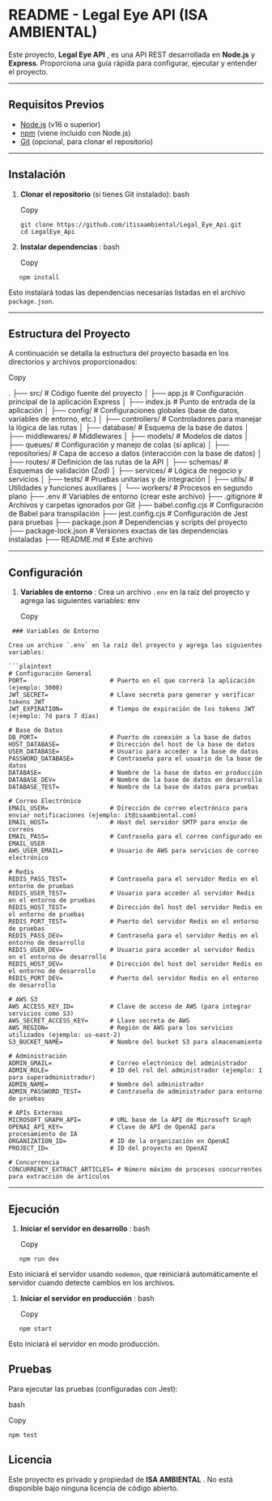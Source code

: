 # README - Legal Eye API (ISA AMBIENTAL)

Este proyecto,  **Legal Eye API** , es una API REST desarrollada en **Node.js** y **Express**. Proporciona una guía rápida para configurar, ejecutar y entender el proyecto.

---

## Requisitos Previos

* [Node.js](https://nodejs.org/) (v16 o superior)
* [npm](https://www.npmjs.com/) (viene incluido con Node.js)
* [Git](https://git-scm.com/) (opcional, para clonar el repositorio)

---

## Instalación

1. **Clonar el repositorio** (si tienes Git instalado):
   bash

   Copy

   ```
   git clone https://github.com/itisaambiental/Legal_Eye_Api.git
   cd LegalEye_Api
   ```
2. **Instalar dependencias** :
   bash

   Copy

```
   npm install
```

   Esto instalará todas las dependencias necesarias listadas en el archivo `package.json`.

---

## Estructura del Proyecto

A continuación se detalla la estructura del proyecto basada en los directorios y archivos proporcionados:

Copy

.
├── src/                   # Código fuente del proyecto
│   ├── app.js             # Configuración principal de la aplicación Express
│   ├── index.js           # Punto de entrada de la aplicación
│   ├── config/            # Configuraciones globales (base de datos, variables de entorno, etc.)
│   ├── controllers/       # Controladores para manejar la lógica de las rutas
│   ├── database/          # Esquema de la base de datos
│   ├── middlewares/       # Middlewares
│   ├── models/            # Modelos de datos
│   ├── queues/            # Configuración y manejo de colas (si aplica)
│   ├── repositories/      # Capa de acceso a datos (interacción con la base de datos)
│   ├── routes/            # Definición de las rutas de la API
│   ├── schemas/           # Esquemas de validación (Zod)
│   ├── services/          # Lógica de negocio y servicios
│   ├── tests/             # Pruebas unitarias y de integración
│   ├── utils/             # Utilidades y funciones auxiliares
│   └── workers/           # Procesos en segundo plano
├── .env                   # Variables de entorno (crear este archivo)
├── .gitignore             # Archivos y carpetas ignorados por Git
├── babel.config.cjs       # Configuración de Babel para transpilación
├── jest.config.cjs        # Configuración de Jest para pruebas
├── package.json           # Dependencias y scripts del proyecto
├── package-lock.json      # Versiones exactas de las dependencias instaladas
├── README.md              # Este archivo

---

## Configuración

1. **Variables de entorno** :
   Crea un archivo `.env` en la raíz del proyecto y agrega las siguientes variables:
   env

   Copy

```
 ### Variables de Entorno

Crea un archivo `.env` en la raíz del proyecto y agrega las siguientes variables:

```plaintext
# Configuración General
PORT=                       # Puerto en el que correrá la aplicación (ejemplo: 3000)
JWT_SECRET=                 # Llave secreta para generar y verificar tokens JWT
JWT_EXPIRATION=             # Tiempo de expiración de los tokens JWT (ejemplo: 7d para 7 días)

# Base de Datos
DB_PORT=                    # Puerto de conexión a la base de datos
HOST_DATABASE=              # Dirección del host de la base de datos
USER_DATABASE=              # Usuario para acceder a la base de datos
PASSWORD_DATABASE=          # Contraseña para el usuario de la base de datos
DATABASE=                   # Nombre de la base de datos en producción
DATABASE_DEV=               # Nombre de la base de datos en desarrollo
DATABASE_TEST=              # Nombre de la base de datos para pruebas

# Correo Electrónico
EMAIL_USER=                 # Dirección de correo electrónico para enviar notificaciones (ejemplo: it@isaambiental.com)
EMAIL_HOST=                 # Host del servidor SMTP para envío de correos
EMAIL_PASS=                 # Contraseña para el correo configurado en EMAIL_USER
AWS_USER_EMAIL=             # Usuario de AWS para servicios de correo electrónico

# Redis
REDIS_PASS_TEST=            # Contraseña para el servidor Redis en el entorno de pruebas
REDIS_USER_TEST=            # Usuario para acceder al servidor Redis en el entorno de pruebas
REDIS_HOST_TEST=            # Dirección del host del servidor Redis en el entorno de pruebas
REDIS_PORT_TEST=            # Puerto del servidor Redis en el entorno de pruebas
REDIS_PASS_DEV=             # Contraseña para el servidor Redis en el entorno de desarrollo
REDIS_USER_DEV=             # Usuario para acceder al servidor Redis en el entorno de desarrollo
REDIS_HOST_DEV=             # Dirección del host del servidor Redis en el entorno de desarrollo
REDIS_PORT_DEV=             # Puerto del servidor Redis en el entorno de desarrollo

# AWS S3
AWS_ACCESS_KEY_ID=          # Clave de acceso de AWS (para integrar servicios como S3)
AWS_SECRET_ACCESS_KEY=      # Llave secreta de AWS
AWS_REGION=                 # Región de AWS para los servicios utilizados (ejemplo: us-east-2)
S3_BUCKET_NAME=             # Nombre del bucket S3 para almacenamiento

# Administración
ADMIN_GMAIL=                # Correo electrónico del administrador
ADMIN_ROLE=                 # ID del rol del administrador (ejemplo: 1 para superadministrador)
ADMIN_NAME=                 # Nombre del administrador
ADMIN_PASSWORD_TEST=        # Contraseña de administrador para entorno de pruebas

# APIs Externas
MICROSOFT_GRAPH_API=        # URL base de la API de Microsoft Graph
OPENAI_API_KEY=             # Clave de API de OpenAI para procesamiento de IA
ORGANIZATION_ID=            # ID de la organización en OpenAI
PROJECT_ID=                 # ID del proyecto en OpenAI

# Concurrencia
CONCURRENCY_EXTRACT_ARTICLES= # Número máximo de procesos concurrentes para extracción de artículos

```

---

## Ejecución

1. **Iniciar el servidor en desarrollo** :
   bash

   Copy

```
   npm run dev
```

   Esto iniciará el servidor usando `nodemon`, que reiniciará automáticamente el servidor cuando detecte cambios en los archivos.

1. **Iniciar el servidor en producción** :
   bash

   Copy

```
   npm start
```

   Esto iniciará el servidor en modo producción.

## Pruebas

Para ejecutar las pruebas (configuradas con Jest):

bash

Copy

```
npm test
```

## Licencia

Este proyecto es privado y propiedad de  **ISA AMBIENTAL** . No está disponible bajo ninguna licencia de código abierto.
